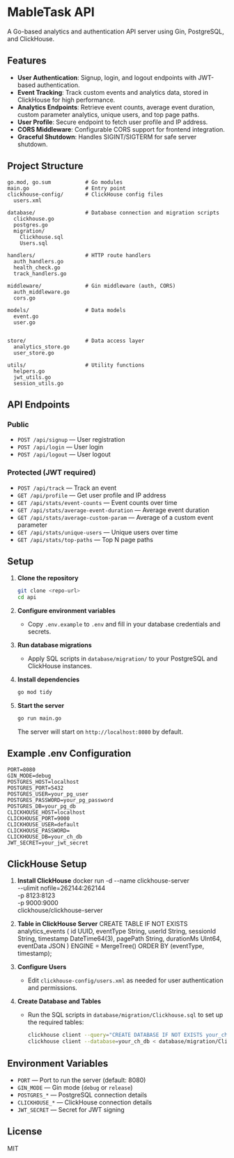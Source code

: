 # MableTask API

A Go-based analytics and authentication API server using Gin, PostgreSQL, and ClickHouse.

## Features

- **User Authentication**: Signup, login, and logout endpoints with JWT-based authentication.
- **Event Tracking**: Track custom events and analytics data, stored in ClickHouse for high performance.
- **Analytics Endpoints**: Retrieve event counts, average event duration, custom parameter analytics, unique users, and top page paths.
- **User Profile**: Secure endpoint to fetch user profile and IP address.
- **CORS Middleware**: Configurable CORS support for frontend integration.
- **Graceful Shutdown**: Handles SIGINT/SIGTERM for safe server shutdown.

## Project Structure

```
go.mod, go.sum           # Go modules
main.go                  # Entry point
clickhouse-config/       # ClickHouse config files
  users.xml

database/                # Database connection and migration scripts
  clickhouse.go
  postgres.go
  migration/
    Clickhouse.sql
    Users.sql

handlers/                # HTTP route handlers
  auth_handlers.go
  health_check.go
  track_handlers.go

middleware/              # Gin middleware (auth, CORS)
  auth_middleware.go
  cors.go

models/                  # Data models
  event.go
  user.go


store/                   # Data access layer
  analytics_store.go
  user_store.go

utils/                   # Utility functions
  helpers.go
  jwt_utils.go
  session_utils.go
```

## API Endpoints

### Public

- `POST /api/signup` — User registration
- `POST /api/login` — User login
- `POST /api/logout` — User logout

### Protected (JWT required)

- `POST /api/track` — Track an event
- `GET /api/profile` — Get user profile and IP address
- `GET /api/stats/event-counts` — Event counts over time
- `GET /api/stats/average-event-duration` — Average event duration
- `GET /api/stats/average-custom-param` — Average of a custom event parameter
- `GET /api/stats/unique-users` — Unique users over time
- `GET /api/stats/top-paths` — Top N page paths

## Setup

1. **Clone the repository**
   ```sh
   git clone <repo-url>
   cd api
   ```
2. **Configure environment variables**

   - Copy `.env.example` to `.env` and fill in your database credentials and secrets.

3. **Run database migrations**

   - Apply SQL scripts in `database/migration/` to your PostgreSQL and ClickHouse instances.

4. **Install dependencies**

   ```sh
   go mod tidy
   ```

5. **Start the server**
   ```sh
   go run main.go
   ```
   The server will start on `http://localhost:8080` by default.

## Example .env Configuration

```
PORT=8080
GIN_MODE=debug
POSTGRES_HOST=localhost
POSTGRES_PORT=5432
POSTGRES_USER=your_pg_user
POSTGRES_PASSWORD=your_pg_password
POSTGRES_DB=your_pg_db
CLICKHOUSE_HOST=localhost
CLICKHOUSE_PORT=9000
CLICKHOUSE_USER=default
CLICKHOUSE_PASSWORD=
CLICKHOUSE_DB=your_ch_db
JWT_SECRET=your_jwt_secret
```

## ClickHouse Setup

1. **Install ClickHouse**
   docker run -d --name clickhouse-server \
    --ulimit nofile=262144:262144 \
    -p 8123:8123 \
    -p 9000:9000 \
    clickhouse/clickhouse-server

2. **Table in ClickHouse Server**
   CREATE TABLE IF NOT EXISTS analytics_events (
   id UUID,
   eventType String,
   userId String,
   sessionId String,
   timestamp DateTime64(3),
   pagePath String,
   durationMs UInt64,
   eventData JSON
   ) ENGINE = MergeTree()
   ORDER BY (eventType, timestamp);

3. **Configure Users**

   - Edit `clickhouse-config/users.xml` as needed for user authentication and permissions.

4. **Create Database and Tables**
   - Run the SQL scripts in `database/migration/Clickhouse.sql` to set up the required tables:
     ```sh
     clickhouse client --query="CREATE DATABASE IF NOT EXISTS your_ch_db;"
     clickhouse client --database=your_ch_db < database/migration/Clickhouse.sql
     ```

## Environment Variables

- `PORT` — Port to run the server (default: 8080)
- `GIN_MODE` — Gin mode (`debug` or `release`)
- `POSTGRES_*` — PostgreSQL connection details
- `CLICKHOUSE_*` — ClickHouse connection details
- `JWT_SECRET` — Secret for JWT signing

## License

MIT
